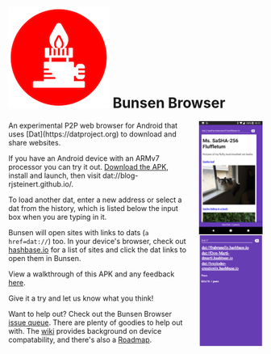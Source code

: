 # ![bunsen logo](bunsen-logo.png) Bunsen Browser 

<div style="float: left; width: 70%;">
  An experimental P2P web browser for Android that uses [Dat](https://datproject.org) to download and share websites.

  If you have an Android device with an ARMv7 processor you can try it out. [Download the APK](https://drive.google.com/file/d/1GRlzMzjitL27tyahs2qfkm8QvZneWS_z/view?usp=sharing), install and launch, then visit dat://blog-rjsteinert.github.io/. 
  
  To load another dat, enter a new address or select a dat from the history, which is listed below the input box when you are typing in it.

Bunsen will open sites with links to dats (`a href=dat://`) too. In your device's browser, check out [hashbase.io](http://hashbase.io) for a list of sites and click the dat links to open them in Bunsen.

  View a walkthrough of this APK and any feedback [here](https://github.com/bunsenbrowser/bunsen/issues).

  Give it a try and let us know what you think!

  Want to help out? Check out the Bunsen Browser [issue queue](https://github.com/bunsenbrowser/bunsen/issues). There are plenty of goodies to help out with. The [wiki](https://github.com/bunsenbrowser/bunsen/wiki) provides background on device compatability, and there's also a [Roadmap](https://github.com/bunsenbrowser/bunsen/wiki/Roadmap).
</div>
<img src="bunsen-dhow-dat-cat.png" style="width: 25%; float: right;">
<br/>
<img src="bunsen-dat-listing.png" style="width: 25%; float: right;">
